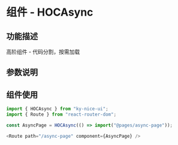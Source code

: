 # 组件 - HOCAsync

## 功能描述

高阶组件 - 代码分割，按需加载

## 参数说明


## 组件使用

```javascript
import { HOCAsync } from "ky-nice-ui";
import { Route } from "react-router-dom";

const AsyncPage = HOCAsync(() => import("@pages/async-page"));

<Route path="/async-page" component={AsyncPage} />
```